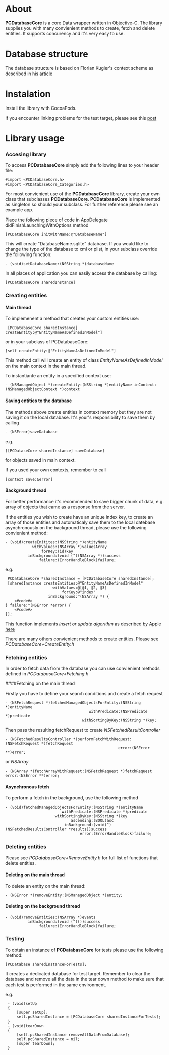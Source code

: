 

# About
**PCDatabaseCore** is a core Data wrapper written in Objective-C. The library supplies you with many convienient methods to create, fetch and delete entities. It supports concurency and it's very easy to use.    


# Database structure

The database structure is based on Florian Kugler's context scheme as described in his
[article](http://floriankugler.com/blog/2013/4/2/the-concurrent-core-data-stack)


# Instalation

Install the library with CocoaPods.

If you encounter linking problems for the test target, please see this [post](http://stackoverflow.com/questions/14512792/libraries-not-found-when-using-cocoapods-with-ios-logic-tests)



# Library usage  

### Accesing library

To access **PCDatabaseCore** simply add the following lines to your header file:
    
	#import <PCDatabaseCore.h>
	#import <PCDatabaseCore_Categories.h>
	


For most convienient use of the **PCDatabaseCore** library, create your own class that subclasses **PCDatabaseCore**. **PCDatabaseCore** is implemented as singleton so should your subclass. For further reference please see an example app.

Place the following piece of code in AppDelegate didFinishLaunchingWithOptions method

    [PCDatabaseCore initWithName:@"DatabaseName"]

This will create "DatabaseName.sqlite" database.
If you would like to change the type of the database to xml or plist, in your subclass override the following function:

	- (void)setDatabaseName:(NSString *)databaseName
  
 
In all places of application you can easily access the database by calling:

    [PCDatabaseCore sharedInstance]
   
### Creating entities
#### Main thread
To implemenent a method that creates your custom entities use:
     
	 [PCDatabaseCore sharedInstance] createEntity:@"EntityNameAsDefinedInModel"]

or in your subclass of PCDatabaseCore: 

    [self createEntity:@"EntityNameAsDefinedInModel"]

This method call will create an entity of class *EntityNameAsDefinedInModel* on the main context in the main thread. 

To instantiante an entity in a specified context use:
    
	- (NSManagedObject *)createEntity:(NSString *)entityName inContext:(NSManagedObjectContext *)context 

#### Saving entities to the database

The methods above create entities in context memory but they are not saving it on the local database. It's your's responsibility to save them by calling

    - (NSError)saveDatabase 

e.g.
   
    [[PCDataseCore sharedInstance] saveDatabase] 

for objects saved in main context.

If you used your own contexts, remember to call 

	[context save:&error]
	

#### Background thread

For better performance it's recommended to save bigger chunk of data, e.g. array of objects that came as a response from the server. 

If the entities you wish to create have an unique index key, to create an array of those entities and automaticaly save them to the local datebase asynchronously on the background thread, please use the following convienient method:

	- (void)createEnitites:(NSString *)entityName
	            withValues:(NSArray *)valuesArray
	                forKey:(id)key
	          inBackground:(void (^)(NSArray *))success
	               failure:(ErrorHandleBlock)failure;


e.g.
     
	 PCDatabaseCore *sharedInstance = [PCDatabaseCore sharedInstance];
	 [sharedInstance createEntities:@"EntityNameAsDefinedInModel"
	 					 withValues:@[@1, @2, @3]
						 	 forKey:@"index"
					   inBackground:^(NSArray *) {
        <#code#>
    } failure:^(NSError *error) {
        <#code#>
    }];


This function implements *insert or update algorithm* as described by Apple [here](https://developer.apple.com/library/ios/documentation/Cocoa/Conceptual/CoreData/Articles/cdImporting.html)   

There are many others convienient methods to create entities. Please see  *PCDatabaseCore+CreateEntity.h*

### Fetching entities
In order to fetch data from the database you can use convienient methods defined in *PCDatabaseCore+Fetching.h* 

####Fetching on the main thread

Firstly you have to define your search conditions and create a fetch request

    - (NSFetchRequest *)fetchedManagedObjectsForEntity:(NSString *)entityName
	                                     withPredicate:(NSPredicate *)predicate
	                                  withSortingByKey:(NSString *)key;

Then pass the resulting fetchRequest to create *NSFetchedResultController*
	
	- (NSFetchedResultsController *)performFetchWithRequest:(NSFetchRequest *)fetchRequest
	                                                  error:(NSError **)error;

or *NSArray*
  
	- (NSArray *)fetchArrayWithRequest:(NSFetchRequest *)fetchRequest error:(NSError **)error;
    

#### Asynchronous fetch

To perform a fetch in the background, use the following method

    - (void)fetchedManagedObjectsForEntity:(NSString *)entityName
                             withPredicate:(NSPredicate *)predicate
                          withSortingByKey:(NSString *)key
                                 ascending:(BOOL)asc
                              inBackground:(void(^)(NSFetchedResultsController *results))success
                                     error:(ErrorHandleBlock)failure;
    

### Deleting entities

Please see *PCDatabaseCore+RemoveEntity.h* for full list of functions that delete entities.

#### Deleting on the main thread

To delete an entity on the main thread:
	
	- (NSError *)removeEntity:(NSManagedObject *)entity;
    

#### Deleting on the background thread

    - (void)removeEntities:(NSArray *)events
       	 	  inBackground:(void (^)())success
              	   failure:(ErrorHandleBlock)failure;


### Testing

To obtain an instance of **PCDatabaseCore** for tests please use the following method:

    
	[PCDatabase sharedInstanceForTests];

It creates a dedicated database for test target. Remember to clear the database and remove all the data in the tear down method to make sure that each test is performed in the same environment.   

e.g.

	 - (void)setUp
	 {
	     [super setUp];
	     self.pcSharedInstance = [PCDatabaseCore sharedInstanceForTests];
	 }
	 - (void)tearDown
	 {
	     [self.pcSharedInstance removeAllDataFromDatabase];
	     self.pcSharedInstance = nil;
	     [super tearDown];
	 }